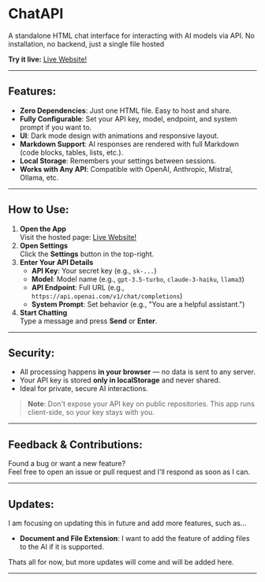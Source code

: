 # ChatAPI
A standalone HTML chat interface for interacting with AI models via API. No installation, no backend, just a single file hosted

**Try it live:** [Live Website!](https://samrylanjamesharris.github.io/ChatAPI/chatapi.html)

---

## Features:
- **Zero Dependencies**: Just one HTML file. Easy to host and share.
- **Fully Configurable**: Set your API key, model, endpoint, and system prompt if you want to.
- **UI**: Dark mode design with animations and responsive layout.
- **Markdown Support**: AI responses are rendered with full Markdown (code blocks, tables, lists, etc.).
- **Local Storage**: Remembers your settings between sessions.
- **Works with Any API**: Compatible with OpenAI, Anthropic, Mistral, Ollama, etc.

---

## How to Use:
1. **Open the App**  
   Visit the hosted page: [Live Website!](https://samrylanjamesharris.github.io/ChatAPI/chatapi.html)
2. **Open Settings**  
   Click the **Settings** button in the top-right.
3. **Enter Your API Details**
   - **API Key**: Your secret key (e.g., `sk-...`)
   - **Model**: Model name (e.g., `gpt-3.5-turbo`, `claude-3-haiku`, `llama3`)
   - **API Endpoint**: Full URL (e.g., `https://api.openai.com/v1/chat/completions`)
   - **System Prompt**: Set behavior (e.g., "You are a helpful assistant.")
4. **Start Chatting**  
   Type a message and press **Send** or **Enter**.

---

## Security:
- All processing happens **in your browser** — no data is sent to any server.
- Your API key is stored **only in localStorage** and never shared.
- Ideal for private, secure AI interactions.

> **Note**: Don't expose your API key on public repositories. This app runs client-side, so your key stays with you.

---

## Feedback & Contributions:

Found a bug or want a new feature?  
Feel free to open an issue or pull request and I'll respond as soon as I can.

---

## Updates:
I am focusing on updating this in future and add more features, such as...
- **Document and File Extension**: I want to add the feature of adding files to the AI if it is supported.
  
Thats all for now, but more updates will come and will be added here.

---
